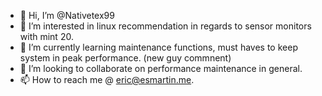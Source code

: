 - 👋 Hi, I’m @Nativetex99
- 👀 I’m interested in linux recommendation in regards to sensor monitors with mint 20. 
- 🌱 I’m currently learning maintenance functions, must haves to keep system in peak performance. (new guy commnent)
- 💞️ I’m looking to collaborate on performance maintenance in general. 
- 📫 How to reach me @ eric@esmartin.me.


<!---f
Nativetex99/Nativetex99 is a ✨ special ✨ repository because its `README.md` (this file) appears on your GitHub profile.
You can click the Preview link to take a look at your changes.
--->

